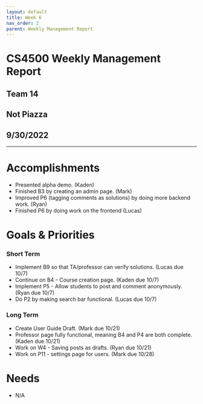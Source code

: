 ```yaml
---
layout: default
title: Week 6
nav_order: 2
parent: Weekly Management Report
---
```

# CS4500 Weekly Management Report 
## Team 14
## Not Piazza
## 9/30/2022
***

# Accomplishments
- Presented alpha demo. (Kaden)
- Finished B3 by creating an admin page. (Mark)
- Improved P6 (tagging comments as solutions) by doing more backend work. (Ryan)
- Finished P6 by doing work on the frontend (Lucas)


# Goals & Priorities
### Short Term
- Implement B9 so that TA/professor can verify solutions. (Lucas due 10/7)
- Continue on B4 - Course creation page. (Kaden due 10/7)
- Implement P5 - Allow students to post and comment anonymously. (Ryan due 10/7)
- Do P2 by making search bar functional. (Lucas due 10/7)

### Long Term
- Create User Guide Draft. (Mark due 10/21)
- Professor page fully functional, meaning B4 and P4 are both complete. (Kaden due 10/21)
- Work on W4 - Saving posts as drafts. (Ryan due 10/21)
- Work on P11 - settings page for users. (Mark due 10/28)

# Needs
- N/A